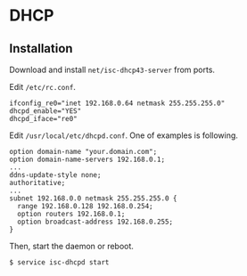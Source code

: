 # DHCP

## Installation

Download and install `net/isc-dhcp43-server` from ports.

Edit `/etc/rc.conf`.

```
ifconfig_re0="inet 192.168.0.64 netmask 255.255.255.0"
dhcpd_enable="YES"
dhcpd_iface="re0"
```

Edit `/usr/local/etc/dhcpd.conf`. One of examples is following.

```
option domain-name "your.domain.com";
option domain-name-servers 192.168.0.1;
...
ddns-update-style none;
authoritative;
...
subnet 192.168.0.0 netmask 255.255.255.0 {
  range 192.168.0.128 192.168.0.254;
  option routers 192.168.0.1;
  option broadcast-address 192.168.0.255;
}
```

Then, start the daemon or reboot.

```
$ service isc-dhcpd start
```

